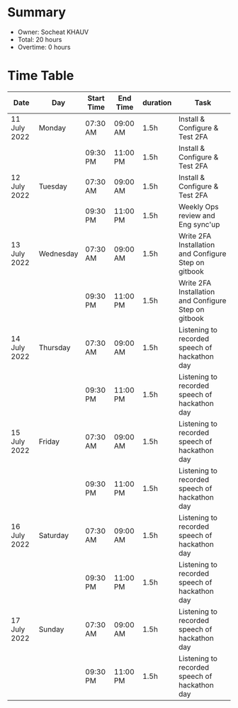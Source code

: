 # Summary

* Owner: Socheat KHAUV
* Total: 20 hours
* Overtime: 0 hours

# Time Table

| Date         | Day       | Start Time | End Time | duration | Task                                                  |
|--------------|-----------|------------|----------|----------|-------------------------------------------------------|
| 11 July 2022 | Monday    | 07:30 AM   | 09:00 AM | 1.5h     | Install & Configure & Test 2FA                        |
|              |           | 09:30 PM   | 11:00 PM | 1.5h     | Install & Configure & Test 2FA                        |
| 12 July 2022 | Tuesday   | 07:30 AM   | 09:00 AM | 1.5h     | Install & Configure & Test 2FA                        |
|              |           | 09:30 PM   | 11:00 PM | 1.5h     | Weekly Ops review and Eng sync'up                     |
| 13 July 2022 | Wednesday | 07:30 AM   | 09:00 AM | 1.5h     | Write 2FA Installation and Configure Step  on gitbook |
|              |           | 09:30 PM   | 11:00 PM | 1.5h     | Write 2FA Installation and Configure Step  on gitbook |
| 14 July 2022 | Thursday  | 07:30 AM   | 09:00 AM | 1.5h     | Listening to recorded speech of hackathon day         |
|              |           | 09:30 PM   | 11:00 PM | 1.5h     | Listening to recorded speech of hackathon day         |
| 15 July 2022 | Friday    | 07:30 AM   | 09:00 AM | 1.5h     | Listening to recorded speech of hackathon day         |
|              |           | 09:30 PM   | 11:00 PM | 1.5h     | Listening to recorded speech of hackathon day         |
| 16 July 2022 | Saturday  | 07:30 AM   | 09:00 AM | 1.5h     | Listening to recorded speech of hackathon day         |
|              |           | 09:30 PM   | 11:00 PM | 1.5h     | Listening to recorded speech of hackathon day         |
| 17 July 2022 | Sunday    | 07:30 AM   | 09:00 AM | 1.5h     | Listening to recorded speech of hackathon day         |
|              |           | 09:30 PM   | 11:00 PM | 1.5h     | Listening to recorded speech of hackathon day         |
